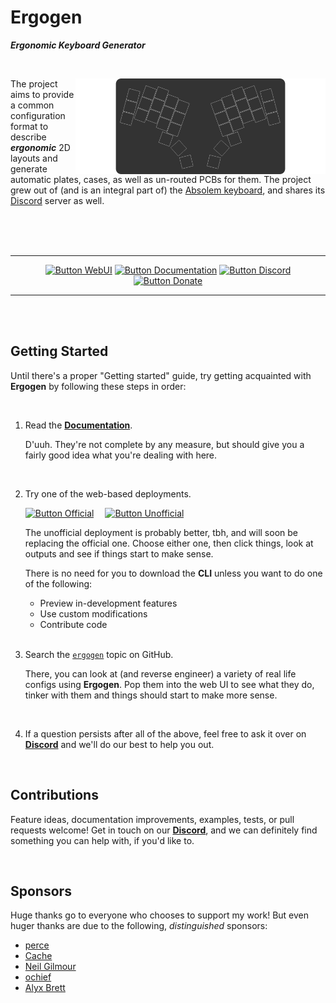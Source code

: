 
# Ergogen

***Ergonomic Keyboard Generator***

<br>

<img
    src = 'showcase.png'
    width = 400
    align = right
/>

The project aims to provide a common configuration format to describe ***ergonomic*** 2D layouts and generate automatic plates, cases, as well as un-routed PCBs for them. The project grew out of (and is an integral part of) the [Absolem keyboard], and shares its [Discord] server as well.


<div align = center>
<br>
<br>
<br>

---

[![Button WebUI]][WebUI]
[![Button Documentation]][Documentation]
[![Button Discord]][Discord]
[![Button Donate]][Donate]

---

</div>

<br>
<br>

## Getting Started

Until there's a proper "Getting started" guide, try getting acquainted with **Ergogen** by following these steps in order:

<br>

1. Read the **[Documentation]**.
    
    D'uuh.
    They're not complete by any measure, but should give you a fairly good idea what you're dealing with here.

    <br>
    
2. Try one of the web-based deployments.

    [![Button Official]][WebUI]   
    [![Button Unofficial]][Unofficial]
   
    The unofficial deployment is probably better, tbh, and will soon be replacing the official one.
    Choose either one, then click things, look at outputs and see if things start to make sense.
   
    There is no need for you to download the **CLI** unless you want to do one of the following:
   
    - Preview in-development features
    - Use custom modifications
    - Contribute code
   
    <br>

3. Search the [`ergogen`][Topic] topic on GitHub.

    There, you can look at (and reverse engineer) a variety of real life configs using **Ergogen**.
    Pop them into the web UI to see what they do, tinker with them and things should start to make more sense.

    <br>

4. If a question persists after all of the above, feel free to ask it over on **[Discord]** and we'll do our best to help you out.

<br>

## Contributions

Feature ideas, documentation improvements, examples, tests, or pull requests welcome!
Get in touch on our **[Discord]**, and we can definitely find something you can help with, if you'd like to.

<br>

## Sponsors

Huge thanks go to everyone who chooses to support my work!
But even huger thanks are due to the following, *distinguished* sponsors:

- [perce](https://madebyperce.com/)
- [Cache](https://github.com/MvEerd)
- [Neil Gilmour](https://github.com/neilgilmour)
- [ochief](https://github.com/ochief)
- [Alyx Brett](https://github.com/alyx-brett)

<!----------------------------------------------------------------------------->

[Absolem keyboard]: https://zealot.hu/absolem
[Documentation]: https://docs.ergogen.xyz
[Discord]: http://discord.ergogen.xyz
[WebUI]: https://ergogen.xyz
[Unofficial]: https://ergogen.cache.works/
[Topic]: https://github.com/topics/ergogen
[Donate]: https://github.com/sponsors/mrzealot

<!--------------------------------{ Buttons }---------------------------------->

[Button WebUI]: https://img.shields.io/badge/Deployment-37a779?style=for-the-badge&logoColor=white&logo=AppleArcade
[Button Unofficial]: https://img.shields.io/badge/Unofficial-yellow?style=for-the-badge
[Button Official]: https://img.shields.io/badge/Official-37a779?style=for-the-badge
[Button Documentation]: https://img.shields.io/badge/Documentation-1793D1?style=for-the-badge&logoColor=white&logo=GitBook
[Button Discord]: https://img.shields.io/badge/Discord-5865F2?style=for-the-badge&logoColor=white&logo=Discord
[Button Donate]: https://img.shields.io/badge/Donate-EA4AAA?style=for-the-badge&logoColor=white&logo=githubsponsors

